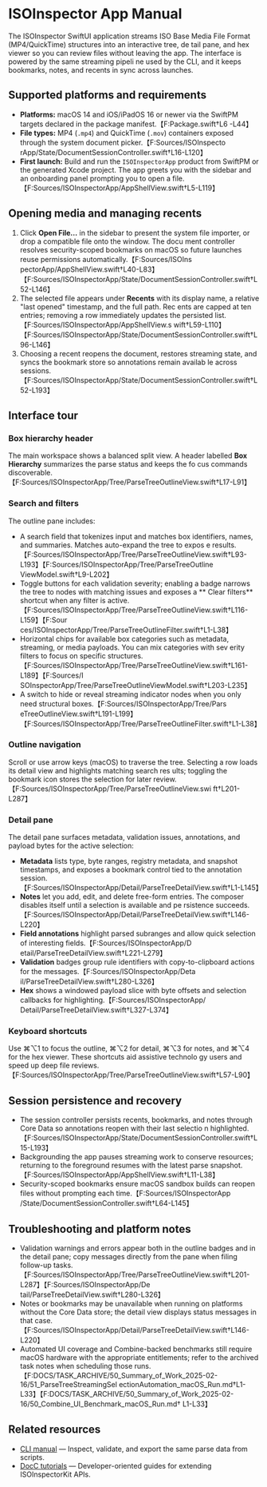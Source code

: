 # ISOInspector App Manual

The ISOInspector SwiftUI application streams ISO Base Media File Format (MP4/QuickTime) structures into an interactive tree, de
tail pane, and hex viewer so you can review files without leaving the app. The interface is powered by the same streaming pipeli
ne used by the CLI, and it keeps bookmarks, notes, and recents in sync across launches.

## Supported platforms and requirements

- **Platforms:** macOS 14 and iOS/iPadOS 16 or newer via the SwiftPM targets declared in the package manifest.【F:Package.swift†L6
-L44】
- **File types:** MP4 (`.mp4`) and QuickTime (`.mov`) containers exposed through the system document picker.【F:Sources/ISOInspecto
rApp/State/DocumentSessionController.swift†L16-L120】
- **First launch:** Build and run the `ISOInspectorApp` product from SwiftPM or the generated Xcode project. The app greets you
with the sidebar and an onboarding panel prompting you to open a file.【F:Sources/ISOInspectorApp/AppShellView.swift†L5-L119】

## Opening media and managing recents

1. Click **Open File…** in the sidebar to present the system file importer, or drop a compatible file onto the window. The docu
ment controller resolves security-scoped bookmarks on macOS so future launches reuse permissions automatically.【F:Sources/ISOIns
pectorApp/AppShellView.swift†L40-L83】【F:Sources/ISOInspectorApp/State/DocumentSessionController.swift†L52-L146】
2. The selected file appears under **Recents** with its display name, a relative "last opened" timestamp, and the full path. Rec
ents are capped at ten entries; removing a row immediately updates the persisted list.【F:Sources/ISOInspectorApp/AppShellView.s
wift†L59-L110】【F:Sources/ISOInspectorApp/State/DocumentSessionController.swift†L96-L146】
3. Choosing a recent reopens the document, restores streaming state, and syncs the bookmark store so annotations remain availab
le across sessions.【F:Sources/ISOInspectorApp/State/DocumentSessionController.swift†L52-L193】

## Interface tour

### Box hierarchy header

The main workspace shows a balanced split view. A header labelled **Box Hierarchy** summarizes the parse status and keeps the fo
cus commands discoverable.【F:Sources/ISOInspectorApp/Tree/ParseTreeOutlineView.swift†L17-L91】

### Search and filters

The outline pane includes:

- A search field that tokenizes input and matches box identifiers, names, and summaries. Matches auto-expand the tree to expos
e results.【F:Sources/ISOInspectorApp/Tree/ParseTreeOutlineView.swift†L93-L193】【F:Sources/ISOInspectorApp/Tree/ParseTreeOutline
ViewModel.swift†L9-L202】
- Toggle buttons for each validation severity; enabling a badge narrows the tree to nodes with matching issues and exposes a **
Clear filters** shortcut when any filter is active.【F:Sources/ISOInspectorApp/Tree/ParseTreeOutlineView.swift†L116-L159】【F:Sour
ces/ISOInspectorApp/Tree/ParseTreeOutlineFilter.swift†L1-L38】
- Horizontal chips for available box categories such as metadata, streaming, or media payloads. You can mix categories with sev
erity filters to focus on specific structures.【F:Sources/ISOInspectorApp/Tree/ParseTreeOutlineView.swift†L161-L189】【F:Sources/I
SOInspectorApp/Tree/ParseTreeOutlineViewModel.swift†L203-L235】
- A switch to hide or reveal streaming indicator nodes when you only need structural boxes.【F:Sources/ISOInspectorApp/Tree/Pars
eTreeOutlineView.swift†L191-L199】【F:Sources/ISOInspectorApp/Tree/ParseTreeOutlineFilter.swift†L1-L38】

### Outline navigation

Scroll or use arrow keys (macOS) to traverse the tree. Selecting a row loads its detail view and highlights matching search res
ults; toggling the bookmark icon stores the selection for later review.【F:Sources/ISOInspectorApp/Tree/ParseTreeOutlineView.swi
ft†L201-L287】

### Detail pane

The detail pane surfaces metadata, validation issues, annotations, and payload bytes for the active selection:

- **Metadata** lists type, byte ranges, registry metadata, and snapshot timestamps, and exposes a bookmark control tied to the
annotation session.【F:Sources/ISOInspectorApp/Detail/ParseTreeDetailView.swift†L1-L145】
- **Notes** let you add, edit, and delete free-form entries. The composer disables itself until a selection is available and pe
rsistence succeeds.【F:Sources/ISOInspectorApp/Detail/ParseTreeDetailView.swift†L146-L220】
- **Field annotations** highlight parsed subranges and allow quick selection of interesting fields.【F:Sources/ISOInspectorApp/D
etail/ParseTreeDetailView.swift†L221-L279】
- **Validation** badges group rule identifiers with copy-to-clipboard actions for the messages.【F:Sources/ISOInspectorApp/Deta
il/ParseTreeDetailView.swift†L280-L326】
- **Hex** shows a windowed payload slice with byte offsets and selection callbacks for highlighting.【F:Sources/ISOInspectorApp/
Detail/ParseTreeDetailView.swift†L327-L374】

### Keyboard shortcuts

Use ⌘⌥1 to focus the outline, ⌘⌥2 for detail, ⌘⌥3 for notes, and ⌘⌥4 for the hex viewer. These shortcuts aid assistive technolo
gy users and speed up deep file reviews.【F:Sources/ISOInspectorApp/Tree/ParseTreeOutlineView.swift†L57-L90】

## Session persistence and recovery

- The session controller persists recents, bookmarks, and notes through Core Data so annotations reopen with their last selectio
n highlighted.【F:Sources/ISOInspectorApp/State/DocumentSessionController.swift†L15-L193】
- Backgrounding the app pauses streaming work to conserve resources; returning to the foreground resumes with the latest parse
snapshot.【F:Sources/ISOInspectorApp/AppShellView.swift†L11-L38】
- Security-scoped bookmarks ensure macOS sandbox builds can reopen files without prompting each time.【F:Sources/ISOInspectorApp
/State/DocumentSessionController.swift†L64-L145】

## Troubleshooting and platform notes

- Validation warnings and errors appear both in the outline badges and in the detail pane; copy messages directly from the pane
when filing follow-up tasks.【F:Sources/ISOInspectorApp/Tree/ParseTreeOutlineView.swift†L201-L287】【F:Sources/ISOInspectorApp/De
tail/ParseTreeDetailView.swift†L280-L326】
- Notes or bookmarks may be unavailable when running on platforms without the Core Data store; the detail view displays status
messages in that case.【F:Sources/ISOInspectorApp/Detail/ParseTreeDetailView.swift†L146-L220】
- Automated UI coverage and Combine-backed benchmarks still require macOS hardware with the appropriate entitlements; refer to
 the archived task notes when scheduling those runs.【F:DOCS/TASK_ARCHIVE/50_Summary_of_Work_2025-02-16/51_ParseTreeStreamingSel
ectionAutomation_macOS_Run.md†L1-L33】【F:DOCS/TASK_ARCHIVE/50_Summary_of_Work_2025-02-16/50_Combine_UI_Benchmark_macOS_Run.md†
L1-L33】

## Related resources

- [CLI manual](../Manuals/CLI.md) — Inspect, validate, and export the same parse data from scripts.
- [DocC tutorials](../Guides) — Developer-oriented guides for extending ISOInspectorKit APIs.

